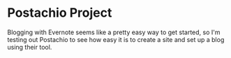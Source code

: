 Postachio Project
=================

Blogging with Evernote seems like a pretty easy way to get started, so I'm testing out Postachio to see how easy it is to create a site and set up a blog using their tool. 
